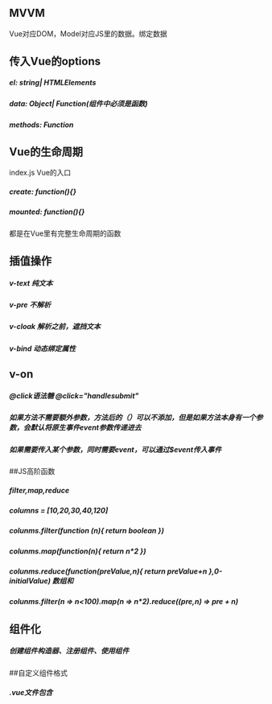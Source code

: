 ## MVVM
Vue对应DOM，Model对应JS里的数据。绑定数据

## 传入Vue的options
##### el: string| HTMLElements
##### data: Object| Function(组件中必须是函数)
##### methods: Function

## Vue的生命周期
index.js Vue的入口

##### create: function(){}
##### mounted: function(){}
都是在Vue里有完整生命周期的函数

## 插值操作
##### v-text 纯文本
##### v-pre 不解析
##### v-cloak 解析之前，遮挡文本

##### v-bind 动态绑定属性

## v-on
##### @click语法糖 @click="handlesubmit"
##### 如果方法不需要额外参数，方法后的（）可以不添加，但是如果方法本身有一个参数，会默认将原生事件event参数传递进去
##### 如果需要传入某个参数，同时需要event，可以通过$event传入事件

##JS高阶函数
##### filter,map,reduce
##### columns = [10,20,30,40,120]
##### colunms.filter(function (n){ return boolean }) 
##### colunms.map(function(n){ return n*2 })
##### colunms.reduce(function(preValue,n){ return preValue+n },0-initialValue) 数组和
##### colunms.filter(n => n<100).map(n => n*2).reduce((pre,n) => pre + n)

## 组件化
##### 创建组件构造器、注册组件、使用组件

##自定义组件格式
##### .vue文件包含<template>(组件里的template) <script>(js代码) <style>(样式)

